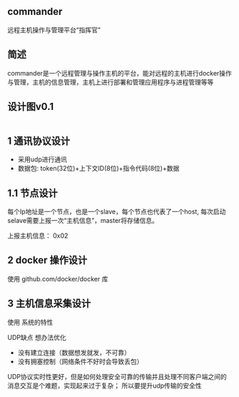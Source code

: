 ## commander
远程主机操作与管理平台“指挥官” 

## 简述
commander是一个远程管理与操作主机的平台，能对远程的主机进行docker操作与管理，主机的信息管理，主机上进行部署和管理应用程序与进程管理等等

## 设计图v0.1
![]()

## 1 通讯协议设计
- 采用udp进行通讯
- 数据包: 
token(32位)+上下文ID(8位)+指令代码(8位)+数据

## 1.1 节点设计
每个Ip地址是一个节点，也是一个slave，每个节点也代表了一个host,
每次启动selave需要上报一次“主机信息”，master将存储信息。

上报主机信息： 0x02

## 2 docker 操作设计
使用 github.com/docker/docker 库

## 3 主机信息采集设计
使用 系统的特性

UDP缺点  想办法优化
- 没有建立连接（数据想发就发，不可靠）
- 没有拥塞控制（网络条件不好时会导致丢包）


UDP协议实时性更好，但是如何处理安全可靠的传输并且处理不同客户端之间的消息交互是个难题，实现起来过于复杂；
所以要提升udp传输的安全性


